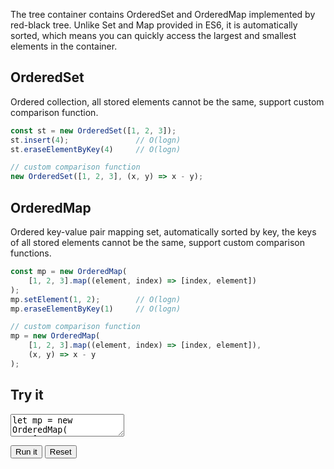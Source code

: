 The tree container contains OrderedSet and OrderedMap implemented by red-black tree. Unlike Set and Map provided in ES6, it is automatically sorted, which means you can quickly access the largest and smallest elements in the container.

## OrderedSet

Ordered collection, all stored elements cannot be the same, support custom comparison function.

```javascript
const st = new OrderedSet([1, 2, 3]);
st.insert(4);               // O(logn)
st.eraseElementByKey(4)     // O(logn)

// custom comparison function
new OrderedSet([1, 2, 3], (x, y) => x - y);
```

## OrderedMap

Ordered key-value pair mapping set, automatically sorted by key, the keys of all stored elements cannot be the same, support custom comparison functions.

```javascript
const mp = new OrderedMap(
    [1, 2, 3].map((element, index) => [index, element])
);
mp.setElement(1, 2);        // O(logn)
mp.eraseElementByKey(1)     // O(logn)

// custom comparison function
mp = new OrderedMap(
    [1, 2, 3].map((element, index) => [index, element]),
    (x, y) => x - y
);
```

## Try it

<p>
<textarea id="input">
let mp = new OrderedMap(
    [1, 2, 3].map((element, index) => [index, element])
);
mp.setElement(1, 2);        // O(logn)
mp.eraseElementByKey(1)     // O(logn)
mp = new OrderedMap(
    [1, 2, 3].map((element, index) => [index, element]),
    (x, y) => x - y
);
mp.forEach(([key, value]) => console.log([key, value]));
</textarea>
</p>

<div id="output"></div>

<button id="run">Run it</button>
<button id="reset">Reset</button>
